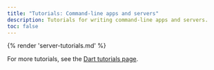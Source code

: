 ```yaml
---
title: "Tutorials: Command-line apps and servers"
description: Tutorials for writing command-line apps and servers.
toc: false
---
```


{% render 'server-tutorials.md' %}

For more tutorials, see the [Dart tutorials page](/tutorials).
